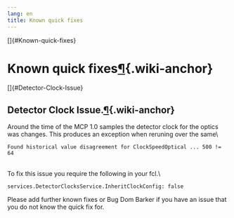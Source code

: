 ```yaml
---
lang: en
title: Known quick fixes
---
```


[]{#Known-quick-fixes}

Known quick fixes[¶](#Known-quick-fixes){.wiki-anchor}
======================================================

[]{#Detector-Clock-Issue}

Detector Clock Issue.[¶](#Detector-Clock-Issue){.wiki-anchor}
-------------------------------------------------------------

Around the time of the MCP 1.0 samples the detector clock for the optics
was changes. This produces an exception when reruning over the same\

    Found historical value disagreement for ClockSpeedOptical ... 500 != 64

\
To fix this issue you require the following in your fcl.\

    services.DetectorClocksService.InheritClockConfig: false

Please add further known fixes or Bug Dom Barker if you have an issue
that you do not know the quick fix for.

